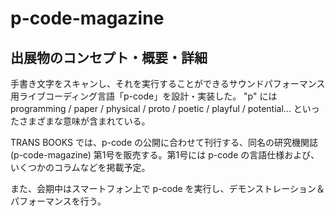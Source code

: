 # p-code-magazine

## 出展物のコンセプト・概要・詳細

手書き文字をスキャンし、それを実行することができるサウンドパフォーマンス用ライブコーディング言語「p-code」を設計・実装した。
"p" には programming / paper / physical / proto / poetic / playful / potential... といったさまざまな意味が含まれている。

TRANS BOOKS では、p-code の公開に合わせて刊行する、同名の研究機関誌 (p-code-magazine) 第1号を販売する。第1号には p-code の言語仕様および、いくつかのコラムなどを掲載予定。

また、会期中はスマートフォン上で p-code を実行し、デモンストレーション＆パフォーマンスを行う。
